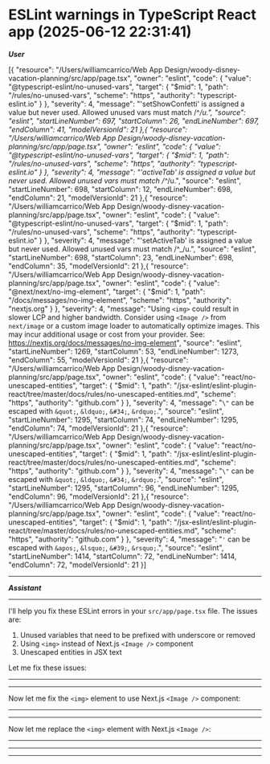 <!-- Generated by SpecStory -->

# ESLint warnings in TypeScript React app (2025-06-12 22:31:41)

_**User**_

[{
	"resource": "/Users/williamcarrico/Web App Design/woody-disney-vacation-planning/src/app/page.tsx",
	"owner": "eslint",
	"code": {
		"value": "@typescript-eslint/no-unused-vars",
		"target": {
			"$mid": 1,
			"path": "/rules/no-unused-vars",
			"scheme": "https",
			"authority": "typescript-eslint.io"
		}
	},
	"severity": 4,
	"message": "'setShowConfetti' is assigned a value but never used. Allowed unused vars must match /^_/u.",
	"source": "eslint",
	"startLineNumber": 697,
	"startColumn": 26,
	"endLineNumber": 697,
	"endColumn": 41,
	"modelVersionId": 21
},{
	"resource": "/Users/williamcarrico/Web App Design/woody-disney-vacation-planning/src/app/page.tsx",
	"owner": "eslint",
	"code": {
		"value": "@typescript-eslint/no-unused-vars",
		"target": {
			"$mid": 1,
			"path": "/rules/no-unused-vars",
			"scheme": "https",
			"authority": "typescript-eslint.io"
		}
	},
	"severity": 4,
	"message": "'activeTab' is assigned a value but never used. Allowed unused vars must match /^_/u.",
	"source": "eslint",
	"startLineNumber": 698,
	"startColumn": 12,
	"endLineNumber": 698,
	"endColumn": 21,
	"modelVersionId": 21
},{
	"resource": "/Users/williamcarrico/Web App Design/woody-disney-vacation-planning/src/app/page.tsx",
	"owner": "eslint",
	"code": {
		"value": "@typescript-eslint/no-unused-vars",
		"target": {
			"$mid": 1,
			"path": "/rules/no-unused-vars",
			"scheme": "https",
			"authority": "typescript-eslint.io"
		}
	},
	"severity": 4,
	"message": "'setActiveTab' is assigned a value but never used. Allowed unused vars must match /^_/u.",
	"source": "eslint",
	"startLineNumber": 698,
	"startColumn": 23,
	"endLineNumber": 698,
	"endColumn": 35,
	"modelVersionId": 21
},{
	"resource": "/Users/williamcarrico/Web App Design/woody-disney-vacation-planning/src/app/page.tsx",
	"owner": "eslint",
	"code": {
		"value": "@next/next/no-img-element",
		"target": {
			"$mid": 1,
			"path": "/docs/messages/no-img-element",
			"scheme": "https",
			"authority": "nextjs.org"
		}
	},
	"severity": 4,
	"message": "Using `<img>` could result in slower LCP and higher bandwidth. Consider using `<Image />` from `next/image` or a custom image loader to automatically optimize images. This may incur additional usage or cost from your provider. See: https://nextjs.org/docs/messages/no-img-element",
	"source": "eslint",
	"startLineNumber": 1269,
	"startColumn": 53,
	"endLineNumber": 1273,
	"endColumn": 55,
	"modelVersionId": 21
},{
	"resource": "/Users/williamcarrico/Web App Design/woody-disney-vacation-planning/src/app/page.tsx",
	"owner": "eslint",
	"code": {
		"value": "react/no-unescaped-entities",
		"target": {
			"$mid": 1,
			"path": "/jsx-eslint/eslint-plugin-react/tree/master/docs/rules/no-unescaped-entities.md",
			"scheme": "https",
			"authority": "github.com"
		}
	},
	"severity": 4,
	"message": "`\"` can be escaped with `&quot;`, `&ldquo;`, `&#34;`, `&rdquo;`.",
	"source": "eslint",
	"startLineNumber": 1295,
	"startColumn": 74,
	"endLineNumber": 1295,
	"endColumn": 74,
	"modelVersionId": 21
},{
	"resource": "/Users/williamcarrico/Web App Design/woody-disney-vacation-planning/src/app/page.tsx",
	"owner": "eslint",
	"code": {
		"value": "react/no-unescaped-entities",
		"target": {
			"$mid": 1,
			"path": "/jsx-eslint/eslint-plugin-react/tree/master/docs/rules/no-unescaped-entities.md",
			"scheme": "https",
			"authority": "github.com"
		}
	},
	"severity": 4,
	"message": "`\"` can be escaped with `&quot;`, `&ldquo;`, `&#34;`, `&rdquo;`.",
	"source": "eslint",
	"startLineNumber": 1295,
	"startColumn": 96,
	"endLineNumber": 1295,
	"endColumn": 96,
	"modelVersionId": 21
},{
	"resource": "/Users/williamcarrico/Web App Design/woody-disney-vacation-planning/src/app/page.tsx",
	"owner": "eslint",
	"code": {
		"value": "react/no-unescaped-entities",
		"target": {
			"$mid": 1,
			"path": "/jsx-eslint/eslint-plugin-react/tree/master/docs/rules/no-unescaped-entities.md",
			"scheme": "https",
			"authority": "github.com"
		}
	},
	"severity": 4,
	"message": "`'` can be escaped with `&apos;`, `&lsquo;`, `&#39;`, `&rsquo;`.",
	"source": "eslint",
	"startLineNumber": 1414,
	"startColumn": 72,
	"endLineNumber": 1414,
	"endColumn": 72,
	"modelVersionId": 21
}]

---

_**Assistant**_



---

I'll help you fix these ESLint errors in your `src/app/page.tsx` file. The issues are:

1. Unused variables that need to be prefixed with underscore or removed
2. Using `<img>` instead of Next.js `<Image />` component
3. Unescaped entities in JSX text

Let me fix these issues:

---



---

Now let me fix the `<img>` element to use Next.js `<Image />` component:

---



---

Now let me replace the `<img>` element with Next.js `<Image />`:

---



---



---

